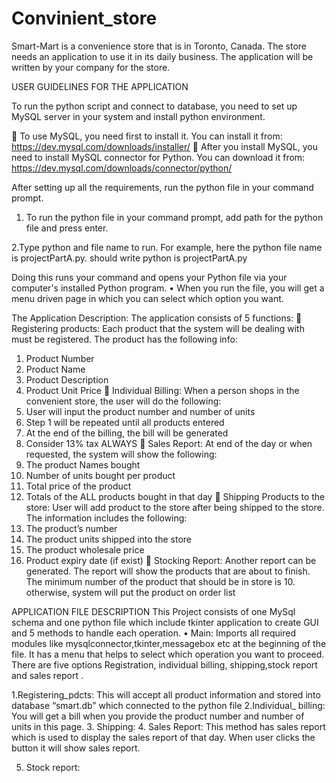 # Convinient_store
Smart-Mart is a convenience store that is in Toronto, Canada. The store needs an application to use it in its daily business. The application will be written by your company for the store.

USER GUIDELINES FOR THE APPLICATION

To run the python script and connect to database, you need to set up MySQL server in your system and install python environment. 

	 To use MySQL, you need first to install it. You can install it from:
https://dev.mysql.com/downloads/installer/
	After you install MySQL, you need to install MySQL connector for Python. You can download it from: https://dev.mysql.com/downloads/connector/python/


After setting up all the requirements, run the python file in your command prompt.
1. To run the python file in your command prompt, add path for the python file and press enter.

2.Type python and file name to run. For example, here the python file name is projectPartA.py.                     should write python is projectPartA.py

Doing this runs your command and opens your Python file via your computer's installed Python program.
•	When you run the file, you will get a menu driven page in which you can select which option you want.



The Application Description:
The application consists of 5 functions:
	Registering products: Each product that the system will be dealing with must be registered. The product has the following info:
1.	Product Number
2.	Product Name
3.	Product Description
4.	Product Unit Price
	Individual Billing: When a person shops in the convenient store, the user will do the following:
1.	User will input the product number and number of units
2.	Step 1 will be repeated until all products entered
3.	At the end of the billing, the bill will be generated
4.	Consider 13% tax ALWAYS
	Sales Report: At end of the day or when requested, the system will show the following:
1.	The product Names bought
2.	Number of units bought per product
3.	Total price of the product
4.	Totals of the ALL products bought in that day
	Shipping Products to the store: User will add product to the store after being shipped to the store. The information includes the following:
1.	The product’s number
2.	The product units shipped into the store
3.	The product wholesale price
4.	Product expiry date (if exist)
	Stocking Report: Another report can be generated. The report will show the products that are about to finish. The minimum number of the product that should be in store is 10. otherwise, system will put the product on order list

APPLICATION FILE DESCRIPTION 
This Project consists of one MySql schema and one python file which include tkinter application to create GUI and 5 methods to handle each operation.
•	 Main:
Imports all required modules like mysqlconnector,tkinter,messagebox etc at the beginning of the file.
It has a menu that helps to select which operation you want to proceed.
There are five options Registration, individual billing, shipping,stock report and sales report .

1.Registering_pdcts:
This will accept all product information and stored into database “smart.db” which connected to the python file
2.Individual_ billing: 
You will get a bill  when you provide the product number and number of units in this page.
3. Shipping:
4. Sales Report:
This method has sales report which is used to display the sales report of that day. When user clicks the button it will show sales report.

5. Stock report:
